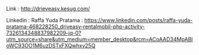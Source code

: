 Link : http://drieveasy.kesug.com/


Linkedin : 
Raffa Yuda Pratama : https://www.linkedin.com/posts/raffa-yuda-pratama-468228250_driveasy-rentalmobil-php-activity-7326134348837982209-jq-0?utm_source=share&utm_medium=member_desktop&rcm=ACoAAD34MpABloWC93OO1M6uzDSTxFXQwhxy25Q

